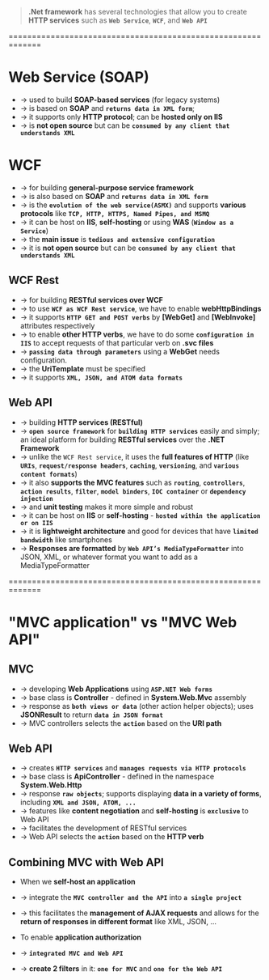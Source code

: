 > **.Net framework** has several technologies that allow you to create **HTTP services** such as **`Web Service`**, **`WCF`**, and **`Web API`**

=============================================================
# Web Service (SOAP)
* -> used to build **SOAP-based services** (for legacy systems)
* -> is based on **SOAP** and **`returns data in XML form`**; 
* -> it supports only **HTTP protocol**; can be **hosted only on IIS**
* -> is **not open source** but can be **`consumed by any client that understands XML`**

# WCF
* -> for building **general-purpose service framework**
* -> is also based on **SOAP** and **`returns data in XML form`** 
* -> is the **`evolution of the web service(ASMX)`** and supports **various protocols** like **`TCP, HTTP, HTTPS, Named Pipes, and MSMQ`**
* -> it can be host on **IIS**, **self-hosting** or using **WAS** (**`Window as a Service`**)
* -> the **main issue** is **`tedious and extensive configuration`**
* -> it is **not open source** but can be **`consumed by any client that understands XML`**

## WCF Rest
* -> for building **RESTful services over WCF**
* -> to use **`WCF as WCF Rest service`**, we have to enable **webHttpBindings**
* -> it supports **`HTTP GET and POST verbs`** by **[WebGet]** and **[WebInvoke]** attributes respectively
* -> to enable **other HTTP verbs**, we have to do some **`configuration in IIS`** to accept requests of that particular verb on **.svc files**
* -> **`passing data through parameters`** using a **WebGet** needs configuration. 
* -> the **UriTemplate** must be specified
* -> it supports **`XML, JSON, and ATOM data formats`**

## Web API
* -> building **HTTP services (RESTful)**
* -> **`open source framework`** for **`building HTTP services`** easily and simply; an ideal platform for building **RESTful services** over the **.NET Framework**
* -> unlike the `WCF Rest service`, it uses the **full features of HTTP** (like **`URIs`**, **`request/response headers`**, **`caching`**, **`versioning`**, and **`various content formats`**)
* -> it also **supports the MVC features** such as **`routing`**, **`controllers`**, **`action results`**, **`filter`**, **`model binders`**, **`IOC container`** or **`dependency injection`** 
* -> and **unit testing** makes it more simple and robust
* -> it can be host on **IIS** or **self-hosting** - **`hosted within the application or on IIS`**
* -> it is **lightweight architecture** and good for devices that have **`limited bandwidth`** like smartphones
* -> **Responses are formatted** by **`Web API’s MediaTypeFormatter`** into JSON, XML, or whatever format you want to add as a MediaTypeFormatter

=============================================================
# "MVC application" vs "MVC Web API"

## MVC
* -> developing **Web Applications** using **`ASP.NET Web forms`** 
* -> base class is **Controller** - defined in **System.Web.Mvc** assembly
* -> response as **`both views or data`** (other action helper objects); uses **JSONResult** to return **`data in JSON format`**
* -> MVC controllers selects the **`action`** based on the **URI path**

## Web API
* -> creates **`HTTP services`** and **`manages requests via HTTP protocols`**
* -> base class is **ApiController** - defined in the namespace **System.Web.Http**
* -> response **`raw objects`**; supports displaying **data in a variety of forms**, including **`XML and JSON, ATOM, ...`**
* -> features like **content negotiation** and **self-hosting** is **`exclusive`** to Web API
* -> facilitates the development of RESTful services
* -> Web API selects the **`action`** based on the **HTTP verb**

## Combining MVC with Web API 

* When we **self-host an application**
* -> integrate the **`MVC controller and the API`** into **`a single project`**
* -> this facilitates the **management of AJAX requests** and allows for the **return of responses in different format** like XML, JSON, ...

* To enable **application authorization**
* -> **`integrated MVC and Web API`**
* -> **create 2 filters** in it: **`one for MVC`** and **`one for the Web API`**